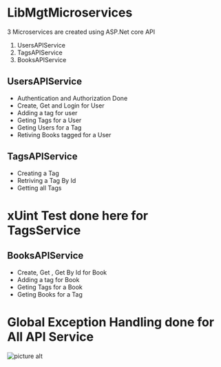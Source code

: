 # LibMgtMicroservices

3 Microservices are created using ASP.Net core API

1. UsersAPIService
2. TagsAPIService
3. BooksAPIService

## UsersAPIService
* Authentication and Authorization Done 
* Create, Get and Login for User
* Adding a tag for user
* Geting Tags for a User
* Geting Users for a Tag
* Retiving Books tagged for a User

## TagsAPIService

* Creating a Tag
* Retriving a Tag By Id
* Getting all Tags

# xUint Test done here for TagsService


## BooksAPIService
* Create, Get , Get By Id for Book
* Adding a tag for Book
* Geting Tags for a Book
* Geting Books for a Tag

# Global Exception Handling done for All API Service 

![picture alt](https://user-images.githubusercontent.com/59203643/180705832-db17d7be-cabb-4db3-bd25-778068bc95ae.png)
